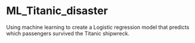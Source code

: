 # ML_Titanic_disaster
Using machine learning to create a Logistic regression model that predicts which passengers survived the Titanic shipwreck.
